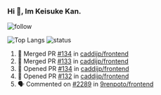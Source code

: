 ### Hi 👋, Im Keisuke Kan.

<!--
**9renpoto/9renpoto** is a ✨ _special_ ✨ repository because its `README.md` (this file) appears on your GitHub profile.

Here are some ideas to get you started:

- 🔭 I’m currently working on ...
- 🌱 I’m currently learning ...
- 👯 I’m looking to collaborate on ...
- 🤔 I’m looking for help with ...
- 💬 Ask me about ...
- 📫 How to reach me: ...
- 😄 Pronouns: ...
- ⚡ Fun fact: ...
-->

![follow](https://img.shields.io/github/followers/9renpoto?label=Follow&style=social)

![Top Langs](https://github-readme-stats.vercel.app/api/top-langs/?username=9renpoto&hide=html&layout=compact)
![status](https://github-readme-stats.vercel.app/api?username=9renpoto&show_icons=true&count_private=true&hide=issues,contribs)

<!--START_SECTION:activity-->
1. 🎉 Merged PR [#134](https://github.com/caddijp/frontend/pull/134) in [caddijp/frontend](https://github.com/caddijp/frontend)
2. 🎉 Merged PR [#133](https://github.com/caddijp/frontend/pull/133) in [caddijp/frontend](https://github.com/caddijp/frontend)
3. 💪 Opened PR [#134](https://github.com/caddijp/frontend/pull/134) in [caddijp/frontend](https://github.com/caddijp/frontend)
4. 💪 Opened PR [#132](https://github.com/caddijp/frontend/pull/132) in [caddijp/frontend](https://github.com/caddijp/frontend)
5. 🗣 Commented on [#2289](https://github.com/9renpoto/frontend/issues/2289) in [9renpoto/frontend](https://github.com/9renpoto/frontend)
<!--END_SECTION:activity-->
